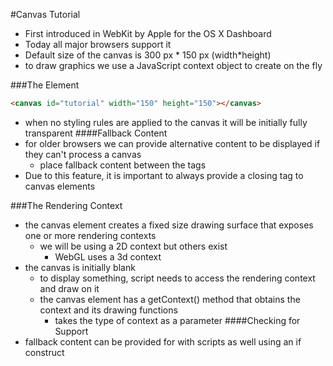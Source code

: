 #Canvas Tutorial

- First introduced in WebKit by Apple for the OS X Dashboard
- Today all major browsers support it
- Default size of the canvas is 300 px * 150 px (width*height)
- to draw graphics we use a JavaScript context object to create on the fly

###The <canvas> Element
```html
<canvas id="tutorial" width="150" height="150"></canvas>
```
- when no styling rules are applied to the canvas it will be initially fully transparent
####Fallback Content
- for older browsers we can provide alternative content to be displayed if they can't process a canvas
    - place fallback content between the tags
- Due to this feature, it is important to always provide a closing tag to canvas elements

###The Rendering Context
- the canvas element creates a fixed size drawing surface that exposes one or more rendering contexts
    - we will be using a 2D context but others exist
        - WebGL uses a 3d context
- the canvas is initially blank
    - to display something, script needs to access the rendering context and draw on it
    - the canvas element has a getContext() method that obtains the context and its drawing functions
        - takes the type of context as a parameter
####Checking for Support
- fallback content can be provided for with scripts as well using an if construct
